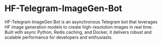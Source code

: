 # HF-Telegram-ImageGen-Bot
HF-Telegram ImageGen Bot is an asynchronous Telegram bot that leverages HF image generation models to create high-resolution images in real time. Built with async Python, Redis caching, and Docker, it delivers robust and scalable performance for developers and enthusiasts.
